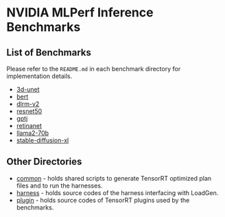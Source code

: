 # NVIDIA MLPerf Inference Benchmarks

## List of Benchmarks

Please refer to the `README.md` in each benchmark directory for implementation details.
- [3d-unet](3d-unet/tensorrt/README.md)
- [bert](bert/tensorrt/README.md)
- [dlrm-v2](dlrm/tensorrt/README.md)
- [resnet50](resnet50/tensorrt/README.md)
- [gptj](gptj/tensorrt/README.md)
- [retinanet](retinanet/tensorrt/README.md)
- [llama2-70b](llama2-70b/tensorrt/README.md)
- [stable-diffusion-xl](stable-diffusion-xl/tensorrt/README.md)

## Other Directories

- [common](common) - holds shared scripts to generate TensorRT optimized plan files and to run the harnesses.
- [harness](harness) - holds source codes of the harness interfacing with LoadGen.
- [plugin](plugin) - holds source codes of TensorRT plugins used by the benchmarks.
